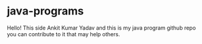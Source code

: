 # java-programs
Hello! This side Ankit Kumar Yadav and this is my java program github repo you can contribute to it that may help others.

